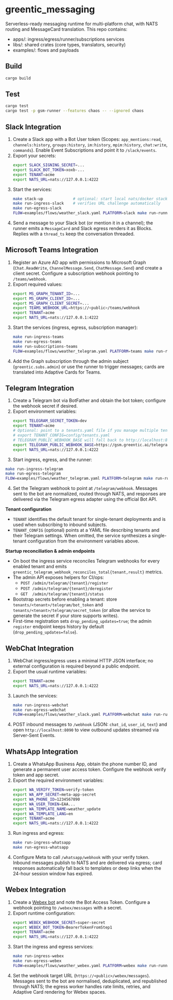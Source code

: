 # greentic_messaging
Serverless-ready messaging runtime for multi-platform chat, with NATS routing and MessageCard translation.
This repo contains:
- apps/: ingress/egress/runner/subscriptions services
- libs/: shared crates (core types, translators, security)
- examples/: flows and payloads

## Build
```bash
cargo build
```
## Test
```bash
cargo test
cargo test -p gsm-runner --features chaos -- --ignored chaos
```

## Slack Integration

1. Create a Slack app with a Bot User token (Scopes: `app_mentions:read`, `channels:history`, `groups:history`, `im:history`, `mpim:history`, `chat:write`, `commands`). Enable Event Subscriptions and point it to `/slack/events`.
2. Export your secrets:
   ```bash
   export SLACK_SIGNING_SECRET=...
   export SLACK_BOT_TOKEN=xoxb-...
   export TENANT=acme
   export NATS_URL=nats://127.0.0.1:4222
   ```
3. Start the services:
   ```bash
   make stack-up             # optional: start local nats/docker stack
   make run-ingress-slack    # verifies URL challenge automatically
   make run-egress-slack
   FLOW=examples/flows/weather_slack.yaml PLATFORM=slack make run-runner
   ```
4. Send a message to your Slack bot (or mention it in a channel); the runner emits a `MessageCard` and Slack egress renders it as Blocks. Replies with a `thread_ts` keep the conversation threaded.

## Microsoft Teams Integration

1. Register an Azure AD app with permissions to Microsoft Graph (`Chat.ReadWrite`, `ChannelMessage.Send`, `ChatMessage.Send`) and create a client secret. Configure a subscription webhook pointing to `/teams/webhook`.
2. Export required values:
   ```bash
   export MS_GRAPH_TENANT_ID=...
   export MS_GRAPH_CLIENT_ID=...
   export MS_GRAPH_CLIENT_SECRET=...
   export TEAMS_WEBHOOK_URL=https://<public>/teams/webhook
   export TENANT=acme
   export NATS_URL=nats://127.0.0.1:4222
   ```
3. Start the services (ingress, egress, subscription manager):
   ```bash
   make run-ingress-teams
   make run-egress-teams
   make run-subscriptions-teams
   FLOW=examples/flows/weather_telegram.yaml PLATFORM=teams make run-runner
   ```
4. Add the Graph subscription through the admin subject (`greentic.subs.admin`) or use the runner to trigger messages; cards are translated into Adaptive Cards for Teams.

## Telegram Integration

1. Create a Telegram bot via BotFather and obtain the bot token; configure the webhook secret if desired.
2. Export environment variables:
   ```bash
   export TELEGRAM_SECRET_TOKEN=dev
   export TENANT=acme
   # Optional: point to a tenants.yaml file if you manage multiple tenants
   # export TENANT_CONFIG=config/tenants.yaml
   # TELEGRAM_PUBLIC_WEBHOOK_BASE will fall back to http://localhost:8080/telegram/webhook
   export TELEGRAM_PUBLIC_WEBHOOK_BASE=https://gsm.greentic.ai/telegram/webhook
   export NATS_URL=nats://127.0.0.1:4222
   ```
3. Start ingress, egress, and the runner:
```bash
make run-ingress-telegram
make run-egress-telegram
FLOW=examples/flows/weather_telegram.yaml PLATFORM=telegram make run-runner
```
4. Set the Telegram webhook to point at `/telegram/webhook`. Messages sent to the bot are normalized, routed through NATS, and responses are delivered via the Telegram egress adapter using the official Bot API.

**Tenant configuration**

- `TENANT` identifies the default tenant for single-tenant deployments and is used when subscribing to inbound subjects.
- `TENANT_CONFIG` (optional) points at a YAML file describing tenants and their Telegram settings. When omitted, the service synthesizes a single-tenant configuration from the environment variables above.

**Startup reconciliation & admin endpoints**

- On boot the ingress service reconciles Telegram webhooks for every enabled tenant and emits `greentic_telegram_webhook_reconciles_total{tenant,result}` metrics.
- The admin API exposes helpers for CI/ops:
  - `POST /admin/telegram/{tenant}/register`
  - `POST /admin/telegram/{tenant}/deregister`
  - `GET  /admin/telegram/{tenant}/status`
- Bootstrap secrets before enabling a tenant: store `tenants/<tenant>/telegram/bot_token` and `tenants/<tenant>/telegram/secret_token` (or allow the service to generate the secret if your store supports writes).
- First-time registration sets `drop_pending_updates=true`; the admin `register` endpoint keeps history by default (`drop_pending_updates=false`).

## WebChat Integration

1. WebChat ingress/egress uses a minimal HTTP JSON interface; no external configuration is required beyond a public endpoint.
2. Export the usual runtime variables:
   ```bash
   export TENANT=acme
   export NATS_URL=nats://127.0.0.1:4222
   ```
3. Launch the services:
   ```bash
   make run-ingress-webchat
   make run-egress-webchat
   FLOW=examples/flows/weather_slack.yaml PLATFORM=webchat make run-runner
   ```
4. POST inbound messages to `/webhook` (JSON: `chat_id`, `user_id`, `text`) and open `http://localhost:8090` to view outbound updates streamed via Server-Sent Events.

## WhatsApp Integration

1. Create a WhatsApp Business App, obtain the phone number ID, and generate a permanent user access token. Configure the webhook verify token and app secret.
2. Export the required environment variables:
   ```bash
   export WA_VERIFY_TOKEN=verify-token
   export WA_APP_SECRET=meta-app-secret
   export WA_PHONE_ID=1234567890
   export WA_USER_TOKEN=EAA...
   export WA_TEMPLATE_NAME=weather_update
   export WA_TEMPLATE_LANG=en
   export TENANT=acme
   export NATS_URL=nats://127.0.0.1:4222
   ```
3. Run ingress and egress:
   ```bash
   make run-ingress-whatsapp
   make run-egress-whatsapp
   ```
4. Configure Meta to call `/whatsapp/webhook` with your verify token. Inbound messages publish to NATS and are delivered via egress; card responses automatically fall back to templates or deep links when the 24-hour session window has expired.

## Webex Integration

1. Create a [Webex bot](https://developer.webex.com/my-apps/new/bot) and note the Bot Access Token. Configure a webhook pointing to `/webex/messages` with a secret.
2. Export runtime configuration:
   ```bash
   export WEBEX_WEBHOOK_SECRET=super-secret
   export WEBEX_BOT_TOKEN=BearerTokenFromStep1
   export TENANT=acme
   export NATS_URL=nats://127.0.0.1:4222
   ```
3. Start the ingress and egress services:
   ```bash
   make run-ingress-webex
   make run-egress-webex
   FLOW=examples/flows/weather_webex.yaml PLATFORM=webex make run-runner
   ```
4. Set the webhook target URL (`https://<public>/webex/messages`). Messages sent to the bot are normalised, deduplicated, and republished through NATS; the egress worker handles rate limits, retries, and Adaptive Card rendering for Webex spaces.
